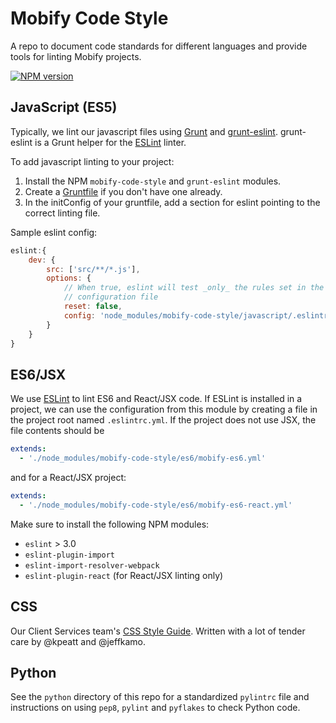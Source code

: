 # Mobify Code Style

A repo to document code standards for different languages and provide tools for linting Mobify projects.

[![NPM version](https://badge.fury.io/js/mobify-code-style.svg)](http://badge.fury.io/js/mobify-code-style)

## JavaScript (ES5)

Typically, we lint our javascript files using [Grunt](http://gruntjs.com/) and [grunt-eslint](https://github.com/sindresorhus/grunt-eslint). grunt-eslint is a Grunt helper for the [ESLint](http://eslint.org/) linter.

To add javascript linting to your project:

 1. Install the NPM `mobify-code-style` and `grunt-eslint` modules.
 2. Create a [Gruntfile](http://gruntjs.com/sample-gruntfile) if you don't have one already.
 3. In the initConfig of your gruntfile, add a section for eslint pointing to the correct linting file.

Sample eslint config:

```javascript
eslint:{
    dev: {
        src: ['src/**/*.js'],
        options: {
            // When true, eslint will test _only_ the rules set in the provided
            // configuration file
            reset: false,
            config: 'node_modules/mobify-code-style/javascript/.eslintrc'
        }
    }
}
```

## ES6/JSX

We use [ESLint](http://eslint.org/) to lint ES6 and React/JSX code. If ESLint is installed in a project, we can use the configuration from this module by creating a file in the project root named `.eslintrc.yml`. If the project does not use JSX, the file contents should be

```yaml
extends:
  - './node_modules/mobify-code-style/es6/mobify-es6.yml'
```  

and for a React/JSX project:

```yaml
extends:
  - './node_modules/mobify-code-style/es6/mobify-es6-react.yml'
```

Make sure to install the following NPM modules:
 - `eslint` > 3.0
 - `eslint-plugin-import`
 - `eslint-import-resolver-webpack`
 - `eslint-plugin-react` (for React/JSX linting only)

## CSS
Our Client Services team's [CSS Style Guide](/css/Readme.md). Written with a lot of tender care by @kpeatt and @jeffkamo.

## Python

See the `python` directory of this repo for a standardized `pylintrc` file and
instructions on using `pep8`, `pylint` and `pyflakes` to check Python code.
